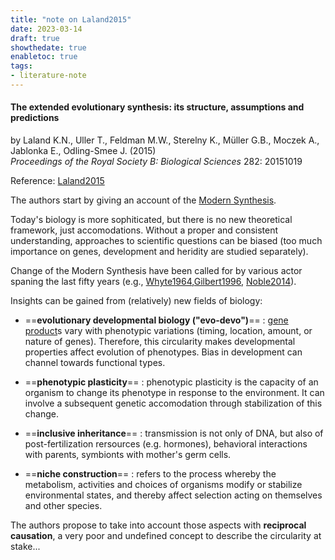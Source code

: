 ```yaml
---
title: "note on Laland2015"
date: 2023-03-14
draft: true
showthedate: true
enabletoc: true
tags:
- literature-note
---
```


#### **The extended evolutionary synthesis: its structure, assumptions and predictions**     
by Laland K.N., Uller T., Feldman M.W., Sterelny K., Müller G.B., Moczek A., Jablonka E., Odling-Smee J. (2015)         
*Proceedings of the Royal Society B: Biological Sciences* 282: 20151019   

Reference: [Laland2015](reference/Laland2015.md)

The authors start by giving an account of the [Modern Synthesis](concept/Modern%20Synthesis.md).

Today's biology is more sophiticated, but there is no new theoretical framework, just accomodations. Without a proper and consistent understanding, approaches to scientific questions can be biased (too much importance on genes, development and heridity are studied separately). 

Change of the Modern Synthesis have been called for by various actor spaning the last fifty years (e.g., [Whyte1964](reference/Whyte1964.md),[Gilbert1996](reference/Gilbert1996.md), [Noble2014](reference/Noble2014.md)).

Insights can be gained from (relatively) new fields of biology:

- ==**evolutionary developmental biology ("evo-devo")**== : [gene product](definition/gene%20product.md)s vary with phenotypic variations (timing, location, amount, or nature of genes). Therefore, this circularity makes developmental properties affect evolution of phenotypes. Bias in development can channel towards functional types. 

- ==**phenotypic plasticity**== : phenotypic plasticity is the capacity of an organism to change its phenotype in response to the environment. It can involve a subsequent genetic accomodation through stabilization of this change. 

- ==**inclusive inheritance**== : transmission is not only of DNA, but also of post-fertilization rersources (e.g. hormones), behavioral interactions with parents, symbionts with mother's germ cells.

- ==**niche construction**== : refers to the process whereby the metabolism, activities and choices of organisms modify or stabilize environmental states, and thereby affect selection acting on themselves and other species. 

The authors propose to take into account those aspects with **reciprocal causation**, a very poor and undefined concept to describe the circularity at stake...
